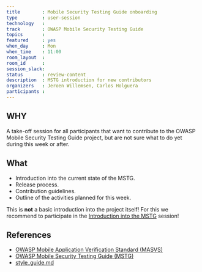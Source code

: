 ```yaml
---
title        : Mobile Security Testing Guide onboarding
type         : user-session
technology   :
track        : OWASP Mobile Security Testing Guide
topics       :
featured     : yes
when_day     : Mon
when_time    : 11:00
room_layout  :
room_id      :
session_slack:
status       : review-content
description  : MSTG introduction for new contributors
organizers   : Jeroen Willemsen, Carlos Holguera
participants :
---
```


## WHY

A take-off session for all participants that want to contribute to the OWASP Mobile Security Testing Guide project, but are not sure what to do yet during this week or after.

## What

- Introduction into the current state of the MSTG.
- Release process.
- Contribution guidelines.
- Outline of the activities planned for this week.

This is **not** a basic introduction into the project itself! For this
we recommend to participate in the [Introduction into the MSTG](/tracks/Mboile/user-sessions/intro-mstg/) session!


## References

- [OWASP Mobile Application Verification Standard (MASVS)](https://github.com/OWASP/owasp-masvs "MASVS")
- [OWASP Mobile Security Testing Guide (MSTG)](https://github.com/OWASP/owasp-mstg "MSTG")
- [style_guide.md](https://github.com/OWASP/owasp-mstg/blob/master/CONTRIBUTING.md)
